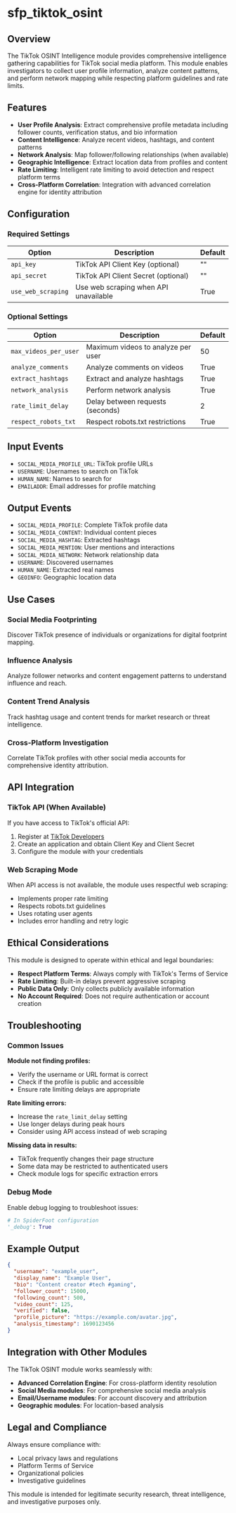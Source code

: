 # sfp_tiktok_osint

## Overview

The TikTok OSINT Intelligence module provides comprehensive intelligence gathering capabilities for TikTok social media platform. This module enables investigators to collect user profile information, analyze content patterns, and perform network mapping while respecting platform guidelines and rate limits.

## Features

- **User Profile Analysis**: Extract comprehensive profile metadata including follower counts, verification status, and bio information
- **Content Intelligence**: Analyze recent videos, hashtags, and content patterns
- **Network Analysis**: Map follower/following relationships (when available)
- **Geographic Intelligence**: Extract location data from profiles and content
- **Rate Limiting**: Intelligent rate limiting to avoid detection and respect platform terms
- **Cross-Platform Correlation**: Integration with advanced correlation engine for identity attribution

## Configuration

### Required Settings

| Option | Description | Default |
|--------|-------------|---------|
| `api_key` | TikTok API Client Key (optional) | "" |
| `api_secret` | TikTok API Client Secret (optional) | "" |
| `use_web_scraping` | Use web scraping when API unavailable | True |

### Optional Settings

| Option | Description | Default |
|--------|-------------|---------|
| `max_videos_per_user` | Maximum videos to analyze per user | 50 |
| `analyze_comments` | Analyze comments on videos | True |
| `extract_hashtags` | Extract and analyze hashtags | True |
| `network_analysis` | Perform network analysis | True |
| `rate_limit_delay` | Delay between requests (seconds) | 2 |
| `respect_robots_txt` | Respect robots.txt restrictions | True |

## Input Events

- `SOCIAL_MEDIA_PROFILE_URL`: TikTok profile URLs
- `USERNAME`: Usernames to search on TikTok
- `HUMAN_NAME`: Names to search for
- `EMAILADDR`: Email addresses for profile matching

## Output Events

- `SOCIAL_MEDIA_PROFILE`: Complete TikTok profile data
- `SOCIAL_MEDIA_CONTENT`: Individual content pieces
- `SOCIAL_MEDIA_HASHTAG`: Extracted hashtags
- `SOCIAL_MEDIA_MENTION`: User mentions and interactions
- `SOCIAL_MEDIA_NETWORK`: Network relationship data
- `USERNAME`: Discovered usernames
- `HUMAN_NAME`: Extracted real names
- `GEOINFO`: Geographic location data

## Use Cases

### Social Media Footprinting
Discover TikTok presence of individuals or organizations for digital footprint mapping.

### Influence Analysis
Analyze follower networks and content engagement patterns to understand influence and reach.

### Content Trend Analysis
Track hashtag usage and content trends for market research or threat intelligence.

### Cross-Platform Investigation
Correlate TikTok profiles with other social media accounts for comprehensive identity attribution.

## API Integration

### TikTok API (When Available)
If you have access to TikTok's official API:

1. Register at [TikTok Developers](https://developers.tiktok.com/)
2. Create an application and obtain Client Key and Client Secret
3. Configure the module with your credentials

### Web Scraping Mode
When API access is not available, the module uses respectful web scraping:

- Implements proper rate limiting
- Respects robots.txt guidelines
- Uses rotating user agents
- Includes error handling and retry logic

## Ethical Considerations

This module is designed to operate within ethical and legal boundaries:

- **Respect Platform Terms**: Always comply with TikTok's Terms of Service
- **Rate Limiting**: Built-in delays prevent aggressive scraping
- **Public Data Only**: Only collects publicly available information
- **No Account Required**: Does not require authentication or account creation

## Troubleshooting

### Common Issues

**Module not finding profiles:**
- Verify the username or URL format is correct
- Check if the profile is public and accessible
- Ensure rate limiting delays are appropriate

**Rate limiting errors:**
- Increase the `rate_limit_delay` setting
- Use longer delays during peak hours
- Consider using API access instead of web scraping

**Missing data in results:**
- TikTok frequently changes their page structure
- Some data may be restricted to authenticated users
- Check module logs for specific extraction errors

### Debug Mode

Enable debug logging to troubleshoot issues:

```python
# In SpiderFoot configuration
'_debug': True
```

## Example Output

```json
{
  "username": "example_user",
  "display_name": "Example User",
  "bio": "Content creator #tech #gaming",
  "follower_count": 15000,
  "following_count": 500,
  "video_count": 125,
  "verified": false,
  "profile_picture": "https://example.com/avatar.jpg",
  "analysis_timestamp": 1690123456
}
```

## Integration with Other Modules

The TikTok OSINT module works seamlessly with:

- **Advanced Correlation Engine**: For cross-platform identity resolution
- **Social Media modules**: For comprehensive social media analysis
- **Email/Username modules**: For account discovery and attribution
- **Geographic modules**: For location-based analysis

## Legal and Compliance

Always ensure compliance with:
- Local privacy laws and regulations
- Platform Terms of Service
- Organizational policies
- Investigative guidelines

This module is intended for legitimate security research, threat intelligence, and investigative purposes only.
